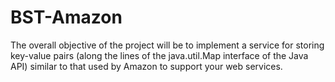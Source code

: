 # BST-Amazon
The overall objective of the project will be to implement a service for storing key-value pairs (along the lines of the java.util.Map interface of the Java API) similar to that used by Amazon to support your web services.
